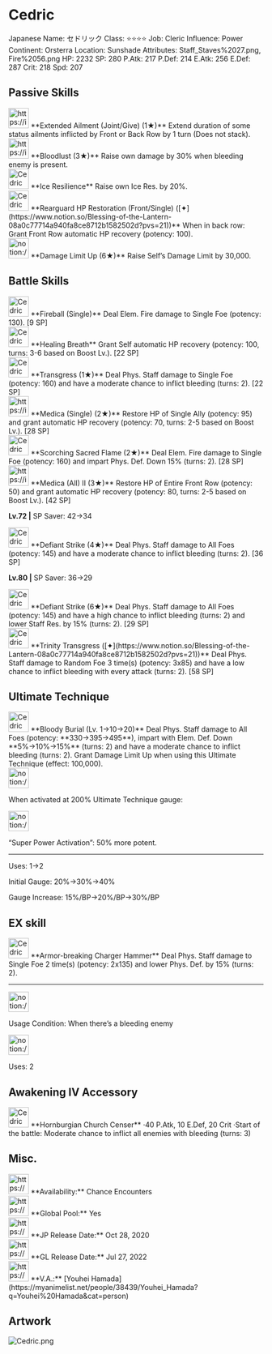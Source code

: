 # Cedric

Japanese Name: セドリック
Class: ⭐️⭐️⭐️⭐️
Job: Cleric
Influence: Power
Continent: Orsterra
Location: Sunshade
Attributes: Staff_Staves%2027.png, Fire%2056.png
HP: 2232
SP: 280
P.Atk: 217
P.Def: 214
E.Atk: 256
E.Def: 287
Crit: 218
Spd: 207

## Passive Skills

<aside>
<img src="https://img.game8.jp/7690075/6559557a83dd32b402a090dfd6f4d227.png/show" alt="https://img.game8.jp/7690075/6559557a83dd32b402a090dfd6f4d227.png/show" width="40px" /> **Extended Ailment (Joint/Give) (1★)**
Extend duration of some status ailments inflicted by Front or Back Row by 1 turn (Does not stack).

</aside>

<aside>
<img src="https://img.game8.jp/6930240/bb0340d69ef7e9d3e9955cf1224d5a6f.png/show" alt="https://img.game8.jp/6930240/bb0340d69ef7e9d3e9955cf1224d5a6f.png/show" width="40px" /> **Bloodlust (3★)**
Raise own damage by 30% when bleeding enemy is present.

</aside>

<aside>
<img src="Cedric%205b839eaa49f74dafbc6324a89a229f8f/Ice_Resilience.png" alt="Cedric%205b839eaa49f74dafbc6324a89a229f8f/Ice_Resilience.png" width="40px" /> **Ice Resilience**
Raise own Ice Res. by 20%.

</aside>

<aside>
<img src="Cedric%205b839eaa49f74dafbc6324a89a229f8f/HP_Restoration.png" alt="Cedric%205b839eaa49f74dafbc6324a89a229f8f/HP_Restoration.png" width="40px" /> **Rearguard HP Restoration (Front/Single) ([✦](https://www.notion.so/Blessing-of-the-Lantern-08a0c77714a940fa8ce8712b1582502d?pvs=21))**
When in back row: Grant Front Row automatic HP recovery (potency: 100).

</aside>

<aside>
<img src="notion://custom_emoji/2482af5e-3bb7-4af8-a110-df4150e44521/17debbc6-5396-80a6-933a-007af3a7f551" alt="notion://custom_emoji/2482af5e-3bb7-4af8-a110-df4150e44521/17debbc6-5396-80a6-933a-007af3a7f551" width="40px" /> **Damage Limit Up (6★)**
Raise Self’s Damage Limit by 30,000.

</aside>

## Battle Skills

<aside>
<img src="Cedric%205b839eaa49f74dafbc6324a89a229f8f/Fire.png" alt="Cedric%205b839eaa49f74dafbc6324a89a229f8f/Fire.png" width="40px" /> **Fireball (Single)**
Deal Elem. Fire damage to Single Foe (potency: 130). [9 SP]

</aside>

<aside>
<img src="Cedric%205b839eaa49f74dafbc6324a89a229f8f/Vim_and_Vigor.png" alt="Cedric%205b839eaa49f74dafbc6324a89a229f8f/Vim_and_Vigor.png" width="40px" /> **Healing Breath**
Grant Self automatic HP recovery (potency: 100, turns: 3-6 based on Boost Lv.). [22 SP]

</aside>

<aside>
<img src="Cedric%205b839eaa49f74dafbc6324a89a229f8f/Staff_Staves.png" alt="Cedric%205b839eaa49f74dafbc6324a89a229f8f/Staff_Staves.png" width="40px" /> **Transgress (1★)**
Deal Phys. Staff damage to Single Foe (potency: 160) and have a moderate chance to inflict bleeding (turns: 2). [22 SP]

</aside>

<aside>
<img src="https://img.game8.jp/6909197/4eaa54be6aac9c9c4a1b006531ef1771.png/show" alt="https://img.game8.jp/6909197/4eaa54be6aac9c9c4a1b006531ef1771.png/show" width="40px" /> **Medica (Single) (2★)**
Restore HP of Single Ally (potency: 95) and grant automatic HP recovery (potency: 70, turns: 2-5 based on Boost Lv.). [28 SP]

</aside>

<aside>
<img src="Cedric%205b839eaa49f74dafbc6324a89a229f8f/Fire%201.png" alt="Cedric%205b839eaa49f74dafbc6324a89a229f8f/Fire%201.png" width="40px" /> **Scorching Sacred Flame (2★)**
Deal Elem. Fire damage to Single Foe (potency: 160) and impart Phys. Def. Down 15% (turns: 2). [28 SP]

</aside>

<aside>
<img src="https://img.game8.jp/6909197/4eaa54be6aac9c9c4a1b006531ef1771.png/show" alt="https://img.game8.jp/6909197/4eaa54be6aac9c9c4a1b006531ef1771.png/show" width="40px" /> **Medica (All) II (3★)**
Restore HP of Entire Front Row (potency: 50) and grant automatic HP recovery (potency: 80, turns: 2-5 based on Boost Lv.). [42 SP]

**Lv.72 |** SP Saver: 42→34

</aside>

<aside>
<img src="Cedric%205b839eaa49f74dafbc6324a89a229f8f/Staff_Staves%201.png" alt="Cedric%205b839eaa49f74dafbc6324a89a229f8f/Staff_Staves%201.png" width="40px" /> **Defiant Strike (4★)**
Deal Phys. Staff damage to All Foes (potency: 145) and have a moderate chance to inflict bleeding (turns: 2). [36 SP]

**Lv.80 |** SP Saver: 36→29

<aside>
<img src="Cedric%205b839eaa49f74dafbc6324a89a229f8f/Staff_Staves%201.png" alt="Cedric%205b839eaa49f74dafbc6324a89a229f8f/Staff_Staves%201.png" width="40px" /> **Defiant Strike (6★)**
Deal Phys. Staff damage to All Foes (potency: 145) and have a high chance to inflict bleeding (turns: 2) and lower Staff Res. by 15% (turns: 2). [29 SP]

</aside>

</aside>

<aside>
<img src="Cedric%205b839eaa49f74dafbc6324a89a229f8f/Staff_Staves%201.png" alt="Cedric%205b839eaa49f74dafbc6324a89a229f8f/Staff_Staves%201.png" width="40px" /> **Trinity Transgress ([✦](https://www.notion.so/Blessing-of-the-Lantern-08a0c77714a940fa8ce8712b1582502d?pvs=21))**
Deal Phys. Staff damage to Random Foe 3 time(s) (potency: 3x85) and have a low chance to inflict bleeding with every attack (turns: 2). [58 SP]

</aside>

## Ultimate Technique

<aside>
<img src="Cedric%205b839eaa49f74dafbc6324a89a229f8f/Staff_Staves%202.png" alt="Cedric%205b839eaa49f74dafbc6324a89a229f8f/Staff_Staves%202.png" width="40px" /> **Bloody Burial (Lv. 1→10→20)**
Deal Phys. Staff damage to All Foes (potency: **330→395→495**), impart with Elem. Def. Down **5%→10%→15%** (turns: 2) and have a moderate chance to inflict bleeding (turns: 2). Grant Damage Limit Up when using this Ultimate Technique (effect: 100,000).

<aside>
<img src="notion://custom_emoji/2482af5e-3bb7-4af8-a110-df4150e44521/137ebbc6-5396-80a2-a199-007a067e9993" alt="notion://custom_emoji/2482af5e-3bb7-4af8-a110-df4150e44521/137ebbc6-5396-80a2-a199-007a067e9993" width="40px" />

When activated at 200% Ultimate Technique gauge:

<aside>
<img src="notion://custom_emoji/2482af5e-3bb7-4af8-a110-df4150e44521/193ebbc6-5396-8035-8eea-007a52e85f9d" alt="notion://custom_emoji/2482af5e-3bb7-4af8-a110-df4150e44521/193ebbc6-5396-8035-8eea-007a52e85f9d" width="40px" />

“Super Power Activation”: 50% more potent.

</aside>

</aside>

---

Uses:
1→2

Initial Gauge:
20%→30%→40%

Gauge Increase:
15%/BP→20%/BP→30%/BP

</aside>

## EX skill

<aside>
<img src="Cedric%205b839eaa49f74dafbc6324a89a229f8f/Staff_Staves%202.png" alt="Cedric%205b839eaa49f74dafbc6324a89a229f8f/Staff_Staves%202.png" width="40px" /> **Armor-breaking Charger Hammer**
Deal Phys. Staff damage to Single Foe 2 time(s) (potency: 2x135) and lower Phys. Def. by 15% (turns: 2).

---

<aside>
<img src="notion://custom_emoji/2482af5e-3bb7-4af8-a110-df4150e44521/137ebbc6-5396-802c-b9bc-007a54884b6f" alt="notion://custom_emoji/2482af5e-3bb7-4af8-a110-df4150e44521/137ebbc6-5396-802c-b9bc-007a54884b6f" width="40px" />

Usage Condition: When there’s a bleeding enemy

</aside>

<aside>
<img src="notion://custom_emoji/2482af5e-3bb7-4af8-a110-df4150e44521/137ebbc6-5396-80ba-9f36-007a936447ac" alt="notion://custom_emoji/2482af5e-3bb7-4af8-a110-df4150e44521/137ebbc6-5396-80ba-9f36-007a936447ac" width="40px" />

Uses: 2

</aside>

</aside>

## Awakening IV Accessory

<aside>
<img src="Cedric%205b839eaa49f74dafbc6324a89a229f8f/Awakening_IV.png" alt="Cedric%205b839eaa49f74dafbc6324a89a229f8f/Awakening_IV.png" width="40px" /> **Hornburgian Church Censer**
·40 P.Atk, 10 E.Def, 20 Crit
·Start of the battle: Moderate chance to inflict all enemies with bleeding (turns: 3)

</aside>

## Misc.

<aside>
<img src="https://www.notion.so/icons/gift_gray.svg" alt="https://www.notion.so/icons/gift_gray.svg" width="40px" /> **Availability:** Chance Encounters

</aside>

<aside>
<img src="https://www.notion.so/icons/globe_gray.svg" alt="https://www.notion.so/icons/globe_gray.svg" width="40px" /> **Global Pool:** Yes

</aside>

<aside>
<img src="https://www.notion.so/icons/calendar_red.svg" alt="https://www.notion.so/icons/calendar_red.svg" width="40px" /> **JP Release Date:**
Oct 28, 2020

</aside>

<aside>
<img src="https://www.notion.so/icons/calendar_blue.svg" alt="https://www.notion.so/icons/calendar_blue.svg" width="40px" /> **GL Release Date:**
Jul 27, 2022

</aside>

<aside>
<img src="https://www.notion.so/icons/microphone_gray.svg" alt="https://www.notion.so/icons/microphone_gray.svg" width="40px" /> **V.A.:** [Youhei Hamada](https://myanimelist.net/people/38439/Youhei_Hamada?q=Youhei%20Hamada&cat=person)

</aside>

## Artwork

![Cedric.png](Cedric%205b839eaa49f74dafbc6324a89a229f8f/Cedric.png)